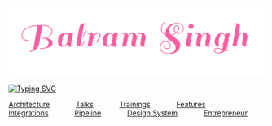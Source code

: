 
<p align="center">
      <img src="assets/balram.png" alt="Image" width="662" />
</p>


[![Typing SVG](http://readme-typing-svg.herokuapp.com?color=%23FF5DA2&size=30&center=true&width=980&height=70&lines=10+years+of+professional+experience;Teacher%2C+Speaker+and+Trainer;Full+stack+web+and+app+developer;Web+accessibility+Advocate;React%2C+Typescript+and+JavaScript+enthusiastic)](https://git.io/typing-svg)

[Architecture](https://github.com/balramsinghindia/about-balram#architectures-and-libraries-created-from-scratch "Architecture")&nbsp;&nbsp;&nbsp;&nbsp;&nbsp;&nbsp;&nbsp;&nbsp;&nbsp;&nbsp;&nbsp;&nbsp;
[Talks](https://github.com/balramsinghindia/about-balram#talks "Talks")&nbsp;&nbsp;&nbsp;&nbsp;&nbsp;&nbsp;&nbsp;&nbsp;&nbsp;&nbsp;&nbsp;&nbsp;
[Trainings](https://github.com/balramsinghindia/about-balram#trainings-delivered "Trainings")&nbsp;&nbsp;&nbsp;&nbsp;&nbsp;&nbsp;&nbsp;&nbsp;&nbsp;&nbsp;&nbsp;&nbsp;
[Features](https://github.com/balramsinghindia/about-balram#features "Features")&nbsp;&nbsp;&nbsp;&nbsp;&nbsp;&nbsp;&nbsp;&nbsp;&nbsp;&nbsp;&nbsp;&nbsp;
[Integrations](https://github.com/balramsinghindia/about-balram#integration-with-backend-technologies "Integrations")&nbsp;&nbsp;&nbsp;&nbsp;&nbsp;&nbsp;&nbsp;&nbsp;&nbsp;&nbsp;&nbsp;&nbsp;
[Pipeline](https://github.com/balramsinghindia/about-balram#pipeline "Pipeline")&nbsp;&nbsp;&nbsp;&nbsp;&nbsp;&nbsp;&nbsp;&nbsp;&nbsp;&nbsp;&nbsp;&nbsp;
[Design System](https://github.com/balramsinghindia/about-balram#ui-components "Design System")&nbsp;&nbsp;&nbsp;&nbsp;&nbsp;&nbsp;&nbsp;&nbsp;&nbsp;&nbsp;&nbsp;&nbsp;
[Entrepreneur](https://github.com/balramsinghindia/about-balram#an-entrepreneur-who-has-run "Entrepreneur")



<!--
**balramsinghindia/balramsinghindia** is a ✨ _special_ ✨ repository because its `README.md` (this file) appears on your GitHub profile.

Here are some ideas to get you started:

- 🔭 I’m currently working on ...
- 🌱 I’m currently learning ...
- 👯 I’m looking to collaborate on ...
- 🤔 I’m looking for help with ...
- 💬 Ask me about ...
- 📫 How to reach me: ...
- 😄 Pronouns: ...
- ⚡ Fun fact: ...
-->
